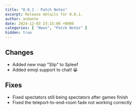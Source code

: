 ```yaml
---
title: "0.8.1 - Patch Notes"
excerpt: Release details for 0.8.1.
author: andante
date: 2024-12-03 23:15:00 +0000
categories: [ "News", "Patch Notes" ]
hidden: true
---
```


## Changes

- Added new map "Slip" to Spleef
- Added emoji support to chat! 😀

## Fixes

- Fixed spectators still being spectators after games finish
- Fixed the teleport-to-end-room fade not working correctly
